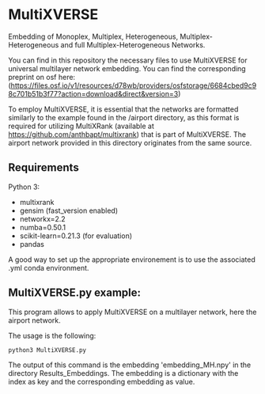 # MultiXVERSE

Embedding of Monoplex, Multiplex, Heterogeneous, Multiplex-Heterogeneous and full Multiplex-Heterogeneous Networks.

You can find in this repository the necessary files to use MultiXVERSE for universal multilayer network embedding. You can find the corresponding preprint on osf here: (https://files.osf.io/v1/resources/d78wb/providers/osfstorage/6684cbed9c98c701b51b3f77?action=download&direct&version=3)

To employ MultiXVERSE, it is essential that the networks are formatted similarly to the example found in the /airport directory, as this format is required for utilizing MultiXRank (available at https://github.com/anthbapt/multixrank) that is part of MultiXVERSE. The airport network provided in this directory originates from the same source.

## Requirements

Python 3:
* multixrank
* gensim (fast_version enabled)
* networkx=2.2
* numba=0.50.1
* scikit-learn=0.21.3 (for evaluation)
* pandas

A good way to set up the appropriate environement is to use the associated .yml conda environment.

## MultiXVERSE.py example:

This program allows to apply MultiXVERSE on a multilayer network, here the airport network.

The usage is the following:

`python3 MultiXVERSE.py`

The output of this command is the embedding 'embedding_MH.npy' in the directory Results_Embeddings. The embedding is a dictionary with the index as key and the corresponding embedding as value.
